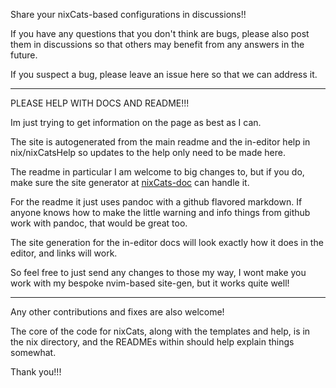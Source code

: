 Share your nixCats-based configurations in discussions!!

If you have any questions that you don't think are bugs,
please also post them in discussions so that others may benefit from any answers in the future.

If you suspect a bug, please leave an issue here so that we can address it.

---

PLEASE HELP WITH DOCS AND README!!!

Im just trying to get information on the page as best as I can.

The site is autogenerated from the main readme
and the in-editor help in nix/nixCatsHelp
so updates to the help only need to be made here.

The readme in particular I am welcome to big changes to,
but if you do, make sure the site generator at
[nixCats-doc](https://github.com/BirdeeHub/nixCats-doc) can handle it.

For the readme it just uses pandoc with a github flavored markdown.
If anyone knows how to make the little warning and info
things from github work with pandoc, that would be great too.

The site generation for the in-editor docs will look exactly how it does in the editor,
and links will work.

So feel free to just send any changes to those my way,
I wont make you work with my bespoke nvim-based site-gen, but it works quite well!

---

Any other contributions and fixes are also welcome!

The core of the code for nixCats, along with the templates and help,
is in the nix directory, and the READMEs within should help explain things somewhat.

Thank you!!!
